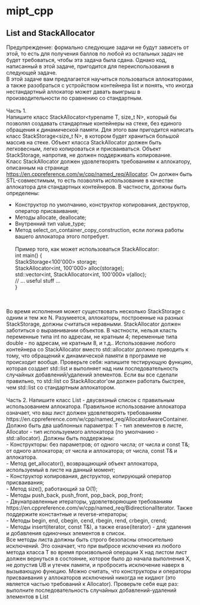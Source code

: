 # mipt_cpp

## List and StackAllocator

Предупреждение: формально следующие задачи не будут зависеть от этой, то есть для получения баллов по любой из остальных задач не будет требоваться, чтобы эта задача была сдана. Однако код, написанный в этой задаче, пригодится для переиспользования в следующей задаче.  
В этой задаче вам предлагается научиться пользоваться аллокаторами, а также разобраться с устройством контейнера list и понять, что иногда нестандартный аллокатор может давать выигрыш в производительности по сравнению со стандартным.  
<br>
Часть 1.  
Напишите класс StackAllocator<typename T, size_t N>, который бы позволял создавать стандартные контейнеры на стеке, без единого обращения к динамической памяти. Для этого вам пригодится написать класс StackStorage<size_t N>, в котором будет храниться большой массив на стеке. Объект класса StackAllocator должен быть легковесным, легко копироваться и присваиваться. Объект StackStorage, напротив, не должен поддерживать копирование.  
Класс StackAllocator должен удовлетворять требованиям к аллокатору, описанным на странице https://en.cppreference.com/w/cpp/named_req/Allocator. Он должен быть STL-совместимым, то есть позволять использование в качестве аллокатора для стандартных контейнеров. В частности, должны быть определены:  
- Конструктор по умолчанию, конструктор копирования, деструктор, оператор присваивания;
- Методы allocate, deallocate;
- Внутренний тип value_type;
- Метод select_on_container_copy_construction, если логика работы вашего аллокатора этого потребует.  
<br> Пример того, как может использоваться StackAllocator:  
int main() {  
StackStorage<100'000> storage;  
StackAllocator<int, 100'000> alloc(storage);  
std::vector<int, StackAllocator<int, 100'000» v(alloc);  
// ... useful stuff ...  
}  
</br>
<br>
Во время исполнения может существовать несколько StackStorage с одним и тем же N. Разумеется, аллокаторы, построенные на разных StackStorage, должны считаться неравными.  
StackAllocator должен заботиться о выравнивании объектов. В частности, нельзя класть переменные типа int по адресам, не кратным 4; переменные типа double - по адресам, не кратным 8, и т.д..  
Использование любого контейнера со StackAllocator вместо std::allocator должно приводить к тому, что обращений к динамической памяти в программе не происходит вообще.  
Проверьте себя: напишите тестирующую функцию, которая создает std::list и выполняет над ним последовательность случайных добавлений/удалений элементов. Если вы все сделали правильно, то std::list со StackAllocator'ом должен работать быстрее, чем std::list со стандартным аллокатором.  
</br>
<br>
Часть 2.
Напишите класс List - двусвязный список с правильным использованием аллокатора. Правильное использование аллокатора означает, что ваш лист должен удовлетворять требованиям https://en.cppreference.com/w/cpp/named_req/AllocatorAwareContainer. Должно быть два шаблонных параметра: T - тип элементов в листе, Allocator - тип используемого аллокатора (по умолчанию - std::allocator<T>).  
Должны быть поддержаны:  
<br>
- Конструкторы: без параметров; от одного числа; от числа и const T&; от одного аллокатора; от числа и аллокатора; от числа, const T& и аллокатора.
<br>
- Метод get_allocator(), возвращающий объект аллокатора, используемый в листе на данный момент; <br>
- Конструктор копирования, деструктор, копирующий оператор присваивания; <br>
- Метод size(), работающий за O(1); <br>
- Методы push_back, push_front, pop_back, pop_front; <br>
- Двунаправленные итераторы, удовлетворяющие требованиям https://en.cppreference.com/w/cpp/named_req/BidirectionalIterator. Также поддержите константные и reverse-итераторы; <br>
- Методы begin, end, cbegin, cend, rbegin, rend, crbegin, crend; <br>
- Методы insert(iterator, const T&), а также erase(iterator) - для удаления и добавления одиночных элементов в список.   <br>
Все методы листа должны быть строго безопасны относительно исключений. Это означает, что при выбросе исключения из любого метода класса T во время произвольной операции X над листом лист должен вернуться в состояние, которое было до начала выполнения X, не допустив UB и утечек памяти, и пробросить исключение наверх в вызывающую функцию. Можно считать, что конструкторы и операторы присваивания у аллокаторов исключений никогда не кидают (это является частью требований к Allocator).  
Проверьте себя еще раз: выполните последовательность случайных добавлений-удалений элементов в List<int, StackAllocator<int, 100000». Работает ли это быстрее, чем для List<int, std::allocator<int»?  
Как ваш собственный List, так и std::list должен показывать более высокую производительность со StackAllocator’ом, чем со стандартным аллокатором. В контесте это будет проверяться путем замеров времени выполнения большого количества однотипных операций над листом. Если ваш аллокатор проиграет по времени стандартному аллокатору, вы не пройдете тесты.
